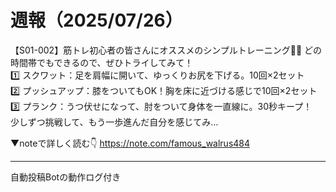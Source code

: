 # 週報（2025/07/26）

【S01-002】筋トレ初心者の皆さんにオススメのシンプルトレーニング💪✨ どの時間帯でもできるので、ぜひトライしてみて！  
1️⃣ スクワット：足を肩幅に開いて、ゆっくりお尻を下げる。10回×2セット  
2️⃣ プッシュアップ：膝をついてもOK！胸を床に近づける感じで10回×2セット  
3️⃣ プランク：うつ伏せになって、肘をついて身体を一直線に。30秒キープ！  
少しずつ挑戦して、もう一歩進んだ自分を感じてみ…

▼noteで詳しく読む👇
https://note.com/famous_walrus484

---
自動投稿Botの動作ログ付き